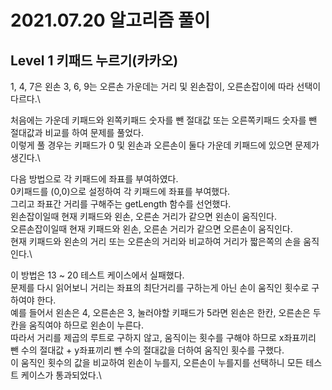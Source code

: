 # 2021.07.20 알고리즘 풀이

## Level 1 키패드 누르기(카카오)

1, 4, 7은 왼손 3, 6, 9는 오른손 가운데는 거리 및 왼손잡이, 오른손잡이에 따라 선택이 다르다.\

처음에는 가운데 키패드와 왼쪽키패드 숫자를 뺀 절대값 또는 오른쪽키패드 숫자를 뺀 절대값과 비교를 하여 문제를 풀었다.\
이렇게 풀 경우는 키패드가 0 및 왼손과 오른손이 둘다 가운데 키패드에 있으면 문제가 생긴다.\

다음 방법으로 각 키패드에 좌표를 부여하였다.\
0키패드를 (0,0)으로 설정하여 각 키패드에 좌표를 부여했다.\
그리고 좌표간 거리를 구해주는 getLength 함수를 선언했다.\
왼손잡이일때 현재 키패드와 왼손, 오른손 거리가 같으면 왼손이 움직인다.\
오른손잡이일때 현재 키패드와 왼손, 오른손 거리가 같으면 오른손이 움직인다.\
현재 키패드와 왼손의 거리 또는 오른손의 거리와 비교하여 거리가 짧은쪽의 손을 움직인다.\

이 방법은 13 ~ 20 테스트 케이스에서 실패했다.\
문제를 다시 읽어보니 거리는 좌표의 최단거리를 구하는게 아닌 손이 움직인 횟수로 구하여야 한다.\
예를 들어서 왼손은 4, 오른손은 3, 눌러야할 키패드가 5라면 왼손은 한칸, 오른손은 두칸을 움직여야 하므로 왼손이 누른다.\
따라서 거리를 제곱의 루트로 구하지 않고, 움직이는 횟수를 구해야 하므로 x좌표끼리 뺀 수의 절대값 + y좌표끼리 뺀 수의 절대값을 더하여 움직인 횟수를 구했다.\
이 움직인 횟수의 값을 비교하여 왼손이 누를지, 오른손이 누를지를 선택하니 모든 테스트 케이스가 통과되었다.\
